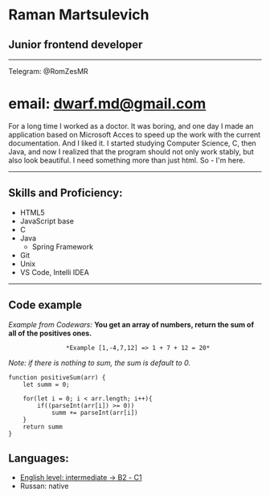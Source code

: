 # Raman Martsulevich
## Junior frontend developer
----
Telegram: @RomZesMR

email: dwarf.md@gmail.com
====

For a long time I worked as a doctor. It was boring, and one day I made an application based on Microsoft Acces to speed up the work with the current documentation. And I liked it. I started studying Computer Science, C, then Java, and now I realized that the program should not only work stably, but also look beautiful. I need something more than just html. So - I'm here.

----

## Skills and Proficiency:
* HTML5
* JavaScript base
* C
* Java
    + Spring Framework
* Git
* Unix
* VS Code, Intelli IDEA

----

## Code example

*Example from Codewars:* **You get an array of numbers, return the sum of all of the positives ones.**

                    *Example [1,-4,7,12] => 1 + 7 + 12 = 20*

*Note: if there is nothing to sum, the sum is default to 0.*
```
function positiveSum(arr) {
    let summ = 0;

    for(let i = 0; i < arr.length; i++){
        if((parseInt(arr[i]) >= 0))
            summ += parseInt(arr[i])
    }
    return summ
}
```
## Languages:

* [English level: intermediate -> B2 - С1](https://www.efset.org/cert/9PwkQk)
* Russan: native
